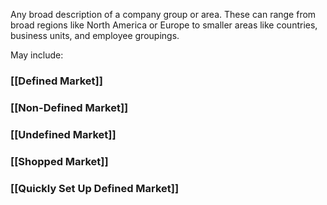 Any broad description of a company group or area. These can range from broad regions like North America or Europe to smaller areas like countries, business units, and employee groupings.

May include:

### [[Defined Market]]

### [[Non-Defined Market]]

### [[Undefined Market]]

### [[Shopped Market]]

### [[Quickly Set Up Defined Market]]
